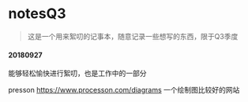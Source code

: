 # notesQ3
> 这是一个用来絮叨的记事本，随意记录一些想写的东西，限于Q3季度

#### 20180927
能够轻松愉快进行絮叨，也是工作中的一部分

presson https://www.processon.com/diagrams 一个绘制图比较好的网站
